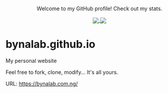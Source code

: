 <p align="center">
  Welcome to my GitHub profile! Check out my stats.
</p>

<p align="center">
<a href="https://github.com/bynalab">
    <img align="center" src="https://github-readme-stats.vercel.app/api?username=bynalab&count_private=true&show_icons=true&theme=ayu-mirage&include_all_commits=true" />
</a>

<a href="https://github.com/bynalab">
    <img align="center" src="https://github-readme-stats.vercel.app/api/top-langs/?username=bynalab&theme=ayu-mirage&layout=compact&langs_count=8" />
</a>
</p>



# bynalab.github.io

 My personal website
 
 Feel free to fork, clone, modify... It's all yours.
 
 URL: https://bynalab.com.ng/
